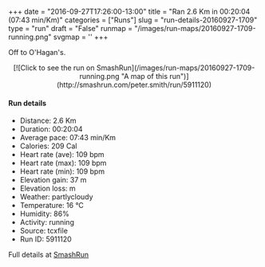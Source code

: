 +++
date = "2016-09-27T17:26:00-13:00"
title = "Ran 2.6 Km in 00:20:04 (07:43 min/Km)"
categories = ["Runs"]
slug = "run-details-20160927-1709"
type = "run"
draft = "False"
runmap = "/images/run-maps/20160927-1709-running.png"
svgmap = '<polyline points="45 100, 46 98, 49 95, 50 91, 52 88, 51 88, 51 86, 54 81, 53 81, 52 81, 50 80, 49 80, 47 80, 42 79, 42 79, 42 79, 43 78, 42 76, 42 75, 42 73, 42 69, 41 67, 40 66, 41 64, 40 60, 40 58, 42 55, 42 53, 43 52, 46 48, 48 46, 48 43, 53 35, 53 32, 53 32, 55 30, 54 29, 55 28, 55 26, 51 26, 51 23, 50 20, 52 17, 52 17, 53 15, 52 14, 54 12, 55 10, 56 8, 57 3, 56 3, 56 2, 56 0, 57 0, 59 1">'
+++

Off to O'Hagan's. 

<!--more-->

<center>
[![Click to see the run on SmashRun](/images/run-maps/20160927-1709-running.png "A map of this run")](http://smashrun.com/peter.smith/run/5911120)
</center>

#### Run details

* Distance: 2.6 Km
* Duration: 00:20:04
* Average pace: 07:43 min/Km
* Calories: 209 Cal
* Heart rate (ave): 109 bpm
* Heart rate (max): 109 bpm
* Heart rate (min): 109 bpm
* Elevation gain: 37 m
* Elevation loss:  m
* Weather: partlycloudy
* Temperature: 16 &deg;C
* Humidity: 86%
* Activity: running
* Source: tcxfile
* Run ID: 5911120

Full details at [SmashRun](http://smashrun.com/peter.smith/run/5911120)